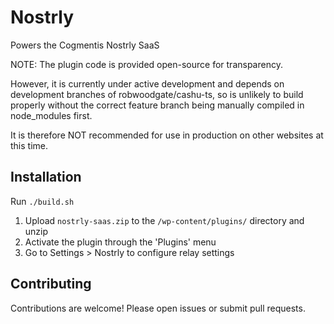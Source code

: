 # Nostrly

Powers the Cogmentis Nostrly SaaS

NOTE: The plugin code is provided open-source for transparency.

However, it is currently under active development and depends on development branches of robwoodgate/cashu-ts, so is unlikely to build properly without the correct feature branch being manually compiled in node_modules first.

It is therefore NOT recommended for use in production on other websites at this time.

## Installation

Run `./build.sh`

1. Upload `nostrly-saas.zip` to the `/wp-content/plugins/` directory and unzip
2. Activate the plugin through the 'Plugins' menu
3. Go to Settings > Nostrly to configure relay settings

## Contributing

Contributions are welcome! Please open issues or submit pull requests.

